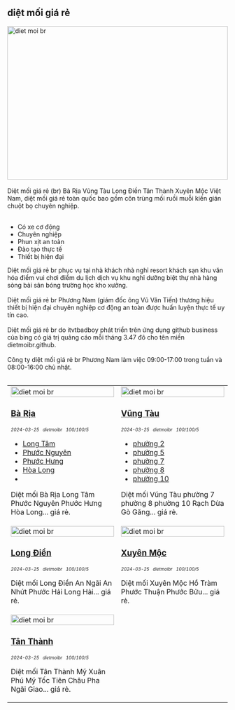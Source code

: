 <div class="FAQPage Table">
	<div class="Question cssSelector" id="#diệt-mối-giá-rẻ-br">
		<h2 class="name">diệt mối giá rẻ</h2>
		<div class="Answer">
			<div class="text">
				<img src="https://wiki.thuongmai.blog/images/dietmoi/dietmoire.jpg" width="100%" height="350px" alt="diet moi br"/><br><br>
				Diệt mối giá rẻ (br) Bà Rịa Vũng Tàu Long Điền Tân Thành Xuyên Mộc Việt Nam, diệt mối giá rẻ toàn quốc bao gồm côn trùng mối ruồi muỗi kiến gián chuột bọ chuyên nghiệp.<br><br>
				<ul>
					<li>Có xe cơ động</li>
					<li>Chuyên nghiệp</li>
					<li>Phun xịt an toàn</li>
					<li>Đào tạo thực tế</li>
					<li>Thiết bị hiện đại</li>
				</ul>
				Diệt mối giá rẻ br phục vụ tại nhà khách nhà nghỉ resort khách sạn khu văn hóa điểm vui chơi điểm du lịch dịch vụ khu nghỉ dưỡng biệt thự nhà hàng sòng bài sân bóng trường học kho xưởng.<br><br>
				Diệt mối giá rẻ br Phương Nam (giám đốc ông Vũ Văn Tiến) thương hiệu thiết bị hiện đại chuyên nghiệp cơ động an toàn được huấn luyện thực tế uy tín cao.<br><br>
				Diệt mối giá rẻ br do itvtbadboy phát triển trên ứng dụng github business của bing có giá trị quảng cáo mỗi tháng 3.47 đô cho tên miền dietmoibr.github.<br><br>
				Công ty diệt mối giá rẻ br Phương Nam làm việc 09:00-17:00 trong tuần và 08:00-16:00 chủ nhật.<br><br>
				<table style="width: 100%;">
					<tr>
						<td style="width: 50%;">
							<img class="image" src="https://wiki.thuongmai.blog/images/news/ba-ria.jpg" width="100%;" alt="diet moi br"/>
							<h3><a href="dietmoi/baria/diet-moi-ba-ria.md" title="diệt mối br" target="_blank">Bà Rịa</a></h3>
							<div style="font-size: 10px;"><i>2024-03-25</i> &nbsp; <i>dietmoibr</i> &nbsp; <i>100/100/5</i></div>
							<p>
								<ul>
									<li><a href="dietmoi/baria/diet-moi-long-tam.md" title="diệt mối br" target="_blank">Long Tâm</a></li>
									<li><a href="dietmoi/baria/diet-moi-phuoc-nguyen.md" title="diệt mối br" target="_blank">Phước Nguyên</a></li>
									<li><a href="dietmoi/baria/diet-moi-phuoc-hung.md" title="diệt mối br" target="_blank">Phước Hưng</a></li>
									<li><a href="dietmoi/baria/diet-moi-hoa-long.md" title="diệt mối br" target="_blank">Hòa Long</a></li>
									<li></li>
								</ul>
								Diệt mối Bà Rịa Long Tâm Phước Nguyên Phước Hưng Hòa Long... giá rẻ.
							</p>
						</td>
						<td style="width: 50%;">
							<img class="image" src="https://wiki.thuongmai.blog/images/news/vung-tau.jpg" width="100%;" alt="diet moi br"/>
							<h3><a href="dietmoi/vungtau/diet-moi-vung-tau.md" title="diệt mối br" target="_blank">Vũng Tàu</a></h3>
							<div style="font-size: 10px;"><i>2024-03-25</i> &nbsp; <i>dietmoibr</i> &nbsp; <i>100/100/5</i></div>
							<p>
								<ul>
									<li><a href="dietmoi/vungtau/diet-moi-p2.md" title="diệt mối br" target="_blank">phường 2</a></li>
									<li><a href="dietmoi/vungtau/diet-moi-p5.md" title="diệt mối br" target="_blank">phường 5</a></li>
									<li><a href="dietmoi/vungtau/diet-moi-p7.md" title="diệt mối br" target="_blank">phường 7</a></li>
									<li><a href="dietmoi/vungtau/diet-moi-p8.md" title="diệt mối br" target="_blank">phường 8</a></li>
									<li><a href="dietmoi/vungtau/diet-moi-p10.md" title="diệt mối br" target="_blank">phường 10</a></li>
								</ul>
								Diệt mối Vũng Tàu phường 7 phường 8 phường 10 Rạch Dừa Gò Găng... giá rẻ.
							</p>
						</td>
					</tr>
					<tr>
						<td style="width: 50%;">
							<img class="image" src="https://wiki.thuongmai.blog/images/news/long-dien.jpg" width="100%;" alt="diet moi br"/>
							<h3><a href="dietmoi/longdien/diet-moi-long-dien.md" title="diệt mối br" target="_blank">Long Điền</a></h3>
							<div style="font-size: 10px;"><i>2024-03-25</i> &nbsp; <i>dietmoibr</i> &nbsp; <i>100/100/5</i></div>
							<p>Diệt mối Long Điền An Ngãi An Nhứt Phước Hải Long Hải... giá rẻ.</p>
						</td>
						<td style="width: 50%;">
							<a href="https://www.youtube.com/watch?feature=player_embedded&v=HcvvQ1VttEk" title="diệt mối br" target="_blank">
								<img class="image" src="https://wiki.thuongmai.blog/images/news/xuyen-moc.jpg" width="100%;" alt="diet moi br"/>
							</a>
							<h3><a href="dietmoi/xuyenmoc/diet-moi-xuyen-moc.md" title="diệt mối br" target="_blank">Xuyên Mộc</a></h3>
							<div style="font-size: 10px;"><i>2024-03-25</i> &nbsp; <i>dietmoibr</i> &nbsp; <i>100/100/5</i></div>
							<p>Diệt mối Xuyên Mộc Hồ Tràm Phước Thuận Phước Bửu... giá rẻ.</p>
						</td>
					</tr>
					<tr>
						<td style="width: 50%;">
							<img class="image" src="https://wiki.thuongmai.blog/images/news/tan-thanh.jpg" width="100%;" alt="diet moi br"/>
							<h3><a href="dietmoi/tanthanh/diet-moi-tan-thanh.md" title="diệt mối br" target="_blank">Tân Thành</a></h3>
							<div style="font-size: 10px;"><i>2024-03-25</i> &nbsp; <i>dietmoibr</i> &nbsp; <i>100/100/5</i></div>
							<p>Diệt mối Tân Thành Mỹ Xuân Phú Mỹ Tốc Tiên Châu Pha Ngãi Giao... giá rẻ.</p>
						</td>
						<td style="width: 50%;"></td>
					</tr>
				</table>
			</div>
		</div>
	</div>
</div>
